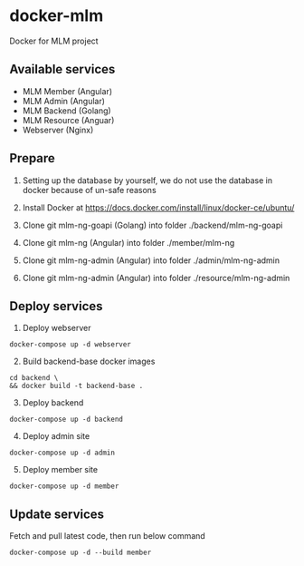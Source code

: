 # docker-mlm
Docker for MLM project

## Available services
 - MLM Member (Angular)
 - MLM Admin (Angular)
 - MLM Backend (Golang)
 - MLM Resource (Anguar)
 - Webserver (Nginx)

## Prepare
1. Setting up the database by yourself, we do not use the database in docker because of un-safe reasons

2. Install Docker at https://docs.docker.com/install/linux/docker-ce/ubuntu/

3. Clone git mlm-ng-goapi (Golang) into folder ./backend/mlm-ng-goapi

4. Clone git mlm-ng (Angular) into folder ./member/mlm-ng

5. Clone git mlm-ng-admin (Angular) into folder ./admin/mlm-ng-admin

6. Clone git mlm-ng-admin (Angular) into folder ./resource/mlm-ng-admin

## Deploy services
1. Deploy webserver
```
docker-compose up -d webserver
```
2. Build backend-base docker images
```
cd backend \
&& docker build -t backend-base .
```
3. Deploy backend
```
docker-compose up -d backend
```
4. Deploy admin site
```
docker-compose up -d admin
```
5. Deploy member site
```
docker-compose up -d member
```

## Update services
Fetch and pull latest code, then run below command
```
docker-compose up -d --build member
```
